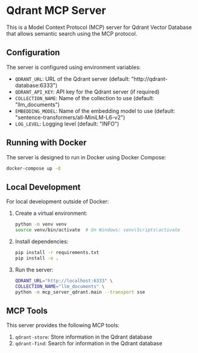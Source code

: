 # Qdrant MCP Server

This is a Model Context Protocol (MCP) server for Qdrant Vector Database that allows semantic search using the MCP protocol.

## Configuration

The server is configured using environment variables:

- `QDRANT_URL`: URL of the Qdrant server (default: "http://qdrant-database:6333")
- `QDRANT_API_KEY`: API key for the Qdrant server (if required)
- `COLLECTION_NAME`: Name of the collection to use (default: "llm_documents")
- `EMBEDDING_MODEL`: Name of the embedding model to use (default: "sentence-transformers/all-MiniLM-L6-v2")
- `LOG_LEVEL`: Logging level (default: "INFO")

## Running with Docker

The server is designed to run in Docker using Docker Compose:

```bash
docker-compose up -d
```

## Local Development

For local development outside of Docker:

1. Create a virtual environment:
   ```bash
   python -m venv venv
   source venv/bin/activate  # On Windows: venv\Scripts\activate
   ```

2. Install dependencies:
   ```bash
   pip install -r requirements.txt
   pip install -e .
   ```

3. Run the server:
   ```bash
   QDRANT_URL="http://localhost:6333" \
   COLLECTION_NAME="llm_documents" \
   python -m mcp_server_qdrant.main --transport sse
   ```

## MCP Tools

This server provides the following MCP tools:

1. `qdrant-store`: Store information in the Qdrant database
2. `qdrant-find`: Search for information in the Qdrant database
